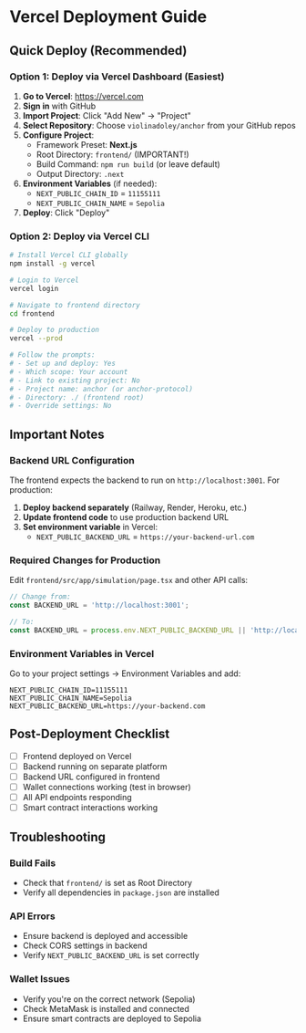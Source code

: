 # Vercel Deployment Guide

## Quick Deploy (Recommended)

### Option 1: Deploy via Vercel Dashboard (Easiest)

1. **Go to Vercel**: https://vercel.com
2. **Sign in** with GitHub
3. **Import Project**: Click "Add New" → "Project"
4. **Select Repository**: Choose `violinadoley/anchor` from your GitHub repos
5. **Configure Project**:
   - Framework Preset: **Next.js**
   - Root Directory: `frontend/` (IMPORTANT!)
   - Build Command: `npm run build` (or leave default)
   - Output Directory: `.next`
6. **Environment Variables** (if needed):
   - `NEXT_PUBLIC_CHAIN_ID` = `11155111`
   - `NEXT_PUBLIC_CHAIN_NAME` = `Sepolia`
7. **Deploy**: Click "Deploy"

### Option 2: Deploy via Vercel CLI

```bash
# Install Vercel CLI globally
npm install -g vercel

# Login to Vercel
vercel login

# Navigate to frontend directory
cd frontend

# Deploy to production
vercel --prod

# Follow the prompts:
# - Set up and deploy: Yes
# - Which scope: Your account
# - Link to existing project: No
# - Project name: anchor (or anchor-protocol)
# - Directory: ./ (frontend root)
# - Override settings: No
```

## Important Notes

### Backend URL Configuration

The frontend expects the backend to run on `http://localhost:3001`. For production:

1. **Deploy backend separately** (Railway, Render, Heroku, etc.)
2. **Update frontend code** to use production backend URL
3. **Set environment variable** in Vercel:
   - `NEXT_PUBLIC_BACKEND_URL` = `https://your-backend-url.com`

### Required Changes for Production

Edit `frontend/src/app/simulation/page.tsx` and other API calls:

```typescript
// Change from:
const BACKEND_URL = 'http://localhost:3001';

// To:
const BACKEND_URL = process.env.NEXT_PUBLIC_BACKEND_URL || 'http://localhost:3001';
```

### Environment Variables in Vercel

Go to your project settings → Environment Variables and add:

```
NEXT_PUBLIC_CHAIN_ID=11155111
NEXT_PUBLIC_CHAIN_NAME=Sepolia
NEXT_PUBLIC_BACKEND_URL=https://your-backend.com
```

## Post-Deployment Checklist

- [ ] Frontend deployed on Vercel
- [ ] Backend running on separate platform
- [ ] Backend URL configured in frontend
- [ ] Wallet connections working (test in browser)
- [ ] All API endpoints responding
- [ ] Smart contract interactions working

## Troubleshooting

### Build Fails
- Check that `frontend/` is set as Root Directory
- Verify all dependencies in `package.json` are installed

### API Errors
- Ensure backend is deployed and accessible
- Check CORS settings in backend
- Verify `NEXT_PUBLIC_BACKEND_URL` is set correctly

### Wallet Issues
- Verify you're on the correct network (Sepolia)
- Check MetaMask is installed and connected
- Ensure smart contracts are deployed to Sepolia
